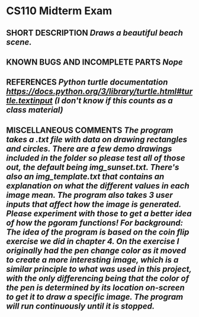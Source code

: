 # CS110 Midterm Exam

## SHORT DESCRIPTION *Draws a beautiful beach scene.*

## KNOWN BUGS AND INCOMPLETE PARTS *Nope*

## REFERENCES *Python turtle documentation https://docs.python.org/3/library/turtle.html#turtle.textinput (I don't know if this counts as a class material)*

## MISCELLANEOUS COMMENTS *The program takes a .txt file with data on drawing rectangles and circles. There are a few demo drawings included in the folder so please test all of those out, the default being img_sunset.txt. There's also an img_template.txt that contains an explanation on what the different values in each image mean. The program also takes 3 user inputs that affect how the image is generated. Please experiment with those to get a better idea of how the pgoram functions! For background: The idea of the program is based on the coin flip exercise we did in chapter 4. On the exercise I originally had the pen change color as it moved to create a more interesting image, which is a similar principle to what was used in this project, with the only differencing being that the color of the pen is determined by its location on-screen to get it to draw a specific image. The program will run continuously until it is stopped.*